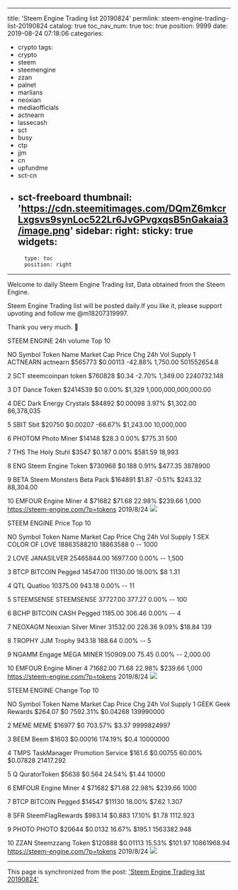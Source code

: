 
---
title: 'Steem Engine Trading list 20190824'
permlink: steem-engine-trading-list-20190824
catalog: true
toc_nav_num: true
toc: true
position: 9999
date: 2019-08-24 07:18:06
categories:
- crypto
tags:
- crypto
- steem
- steemengine
- zzan
- palnet
- marlians
- neoxian
- mediaofficials
- actnearn
- lassecash
- sct
- busy
- ctp
- jjm
- cn
- upfundme
- sct-cn
- sct-freeboard
thumbnail: 'https://cdn.steemitimages.com/DQmZ6mkcrLxgsvs9synLoc522Lr6JvGPvgxqsB5nGakaia3/image.png'
sidebar:
    right:
        sticky: true
widgets:
    -
        type: toc
        position: right
---


Welcome to daily Steem Engine Trading list, Data obtained from the Steem Engine.

Steem Engine Trading list will be posted daily.If you like it, please support upvoting and follow me @m18207319997.

Thank you very much. 🙏

STEEM ENGINE 24h volume Top 10							
							
NO	Symbol	Token Name	Market Cap	Price	 Chg	24h Vol	Supply
1	ACTNEARN	actnearn	$565773	$0.00113	-42.88%	1,750.00	501552654.8
							
2	SCT	steemcoinpan token	$760828	$0.34	-2.70%	1,349.00	2240732.148
							
3	DT	Dance Token	$2414539	$0	0.00%	$1,329 	1,000,000,000,000.00
							
4	DEC	Dark Energy Crystals	$84892	$0.00098	3.97%	$1,302.00 	86,378,035
							
5	SBIT	Sbit	$20750	$0.00207	-66.67%	$1,243.00 	10,000,000
							
6	PHOTOM	Photo Miner	$14148	$28.3	0.00%	$775.31 	500
							
7	THS	The Holy Stuhl	$3547	$0.187	0.00%	$581.59 	18,993
							
8	ENG	Steem Engine Token	$730968	$0.188	0.91%	$477.35 	3878900
							
9	BETA	Steem Monsters Beta Pack	$164891	$1.87	-0.51%	$243.32 	88,304.00
							
10	EMFOUR	Engine Miner 4	$71682	$71.68	22.98%	$239.66 	1,000
https://steem-engine.com/?p=tokens  			2019/8/24				![](https://cdn.steemitimages.com/DQmZ6mkcrLxgsvs9synLoc522Lr6JvGPvgxqsB5nGakaia3/image.png)

STEEM ENGINE Price Top 10							
							
NO	Symbol	Token Name	Market Cap	Price	 Chg	24h Vol	Supply
1	SEX	COLOR OF LOVE	18863588210	18863588	0	--	1000
							
2	LOVE	JANASILVER	25465844.00 	16977.00 	0.00%	--	1,500
							
3	BTCP	BITCOIN Pegged	14547.00 	11130.00 	18.00%	$8 	1.31
							
4	QTL	Quatloo	10375.00 	943.18 	0.00%	--	11
							
5	STEEMSENSE	STEEMSENSE	37727.00 	377.27 	0.00%	--	100
							
6	BCHP	BITCOIN CASH Pegged	1185.00 	306.46 	0.00%	--	4
							
7	NEOXAGM	Neoxian Silver Miner	31532.00 	226.36 	9.09%	$18.84 	139
							
8	TROPHY	JJM Trophy	943.18 	188.64 	0.00%	--	5
							
9	NGAMM	Engage MEGA MINER	150909.00 	75.45 	0.00%	--	2,000.00
							
10	EMFOUR	Engine Miner 4	71682.00 	71.68 	22.98%	$239.66 	1,000
https://steem-engine.com/?p=tokens  			2019/8/24				![](https://cdn.steemitimages.com/DQmU7j27Krrrq6y4ApoSENunsrhRVWsNB8CwDWsYs6amVXR/image.png)

STEEM ENGINE  Change Top 10							
							
NO	Symbol	Token Name	Market Cap	Price	 Chg	24h Vol	Supply
1	GEEK	Geek Rewards	$264.07	$0	7592.31%	$0.04268	139990000
							
2	MEME	MEME	$16977	$0	703.57%	$3.37	9999824997
							
3	BEEM	Beem	$1603	$0.00016	174.19%	$0.4	10000000
							
4	TMPS	TaskManager Promotion Service	$161.6	$0.00755	60.00%	$0.07828	21417.292
							
5	Q	QuratorToken	$5638	$0.564	24.54%	$1.44	10000
							
6	EMFOUR	Engine Miner 4	$71682	$71.68	22.98%	$239.66	1000
							
7	BTCP	BITCOIN Pegged	$14547	$11130	18.00%	$7.62	1.307
							
8	SFR	SteemFlagRewards	$983.14	$0.883	17.10%	$1.78	1112.923
							
9	PHOTO	PHOTO	$20644	$0.0132	16.67%	$195.1	1563382.948
							
10	ZZAN	Steemzzang Token	$120888	$0.01113	15.53%	$101.97	10861968.94
https://steem-engine.com/?p=tokens  			2019/8/24				![](https://cdn.steemitimages.com/DQmYAVWHnYjeGn1hTmHrTsn4grEcu8yke5o8ZPgk4RiHxDR/image.png)

- - -

This page is synchronized from the post: ['Steem Engine Trading list 20190824'](https://steemit.com/@m18207319997/steem-engine-trading-list-20190824)
